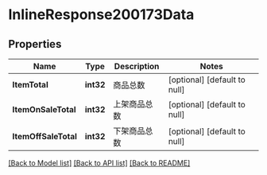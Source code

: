 # InlineResponse200173Data

## Properties
Name | Type | Description | Notes
------------ | ------------- | ------------- | -------------
**ItemTotal** | **int32** | 商品总数 | [optional] [default to null]
**ItemOnSaleTotal** | **int32** | 上架商品总数 | [optional] [default to null]
**ItemOffSaleTotal** | **int32** | 下架商品总数 | [optional] [default to null]

[[Back to Model list]](../README.md#documentation-for-models) [[Back to API list]](../README.md#documentation-for-api-endpoints) [[Back to README]](../README.md)

